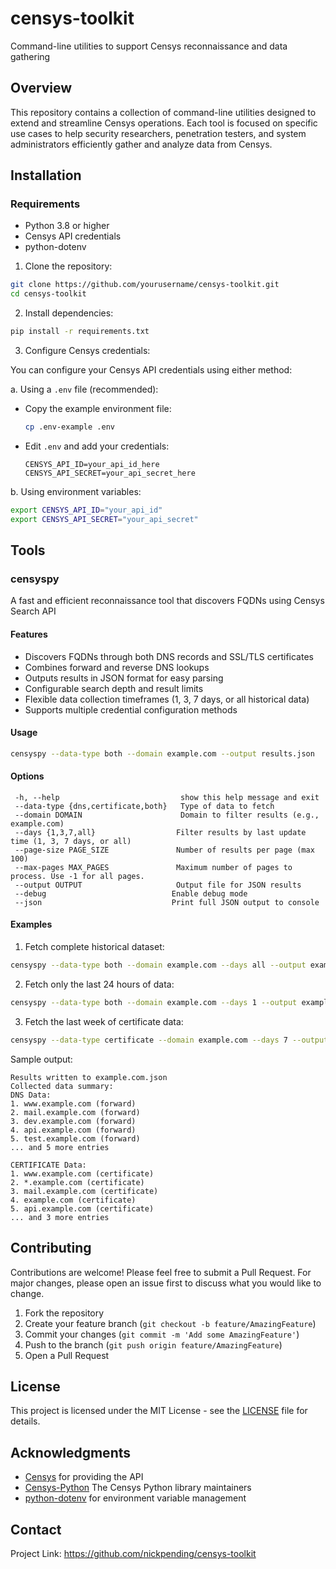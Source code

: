 # censys-toolkit
Command-line utilities to support Censys reconnaissance and data gathering

## Overview
This repository contains a collection of command-line utilities designed to extend and streamline Censys operations. Each tool is focused on specific use cases to help security researchers, penetration testers, and system administrators efficiently gather and analyze data from Censys.

## Installation
### Requirements
- Python 3.8 or higher
- Censys API credentials
- python-dotenv

1. Clone the repository:
```bash
git clone https://github.com/yourusername/censys-toolkit.git
cd censys-toolkit
```

2. Install dependencies:
```bash
pip install -r requirements.txt
```

3. Configure Censys credentials:

You can configure your Censys API credentials using either method:

a. Using a `.env` file (recommended):
- Copy the example environment file:
  ```bash
  cp .env-example .env
  ```
- Edit `.env` and add your credentials:
  ```
  CENSYS_API_ID=your_api_id_here
  CENSYS_API_SECRET=your_api_secret_here
  ```

b. Using environment variables:
```bash
export CENSYS_API_ID="your_api_id"
export CENSYS_API_SECRET="your_api_secret"
```

## Tools
### censyspy
A fast and efficient reconnaissance tool that discovers FQDNs using Censys Search API

#### Features
- Discovers FQDNs through both DNS records and SSL/TLS certificates
- Combines forward and reverse DNS lookups
- Outputs results in JSON format for easy parsing
- Configurable search depth and result limits
- Flexible data collection timeframes (1, 3, 7 days, or all historical data)
- Supports multiple credential configuration methods

#### Usage
```bash
censyspy --data-type both --domain example.com --output results.json
```

#### Options
```
 -h, --help                           show this help message and exit
 --data-type {dns,certificate,both}   Type of data to fetch
 --domain DOMAIN                      Domain to filter results (e.g., example.com)
 --days {1,3,7,all}                  Filter results by last update time (1, 3, 7 days, or all)
 --page-size PAGE_SIZE               Number of results per page (max 100)
 --max-pages MAX_PAGES               Maximum number of pages to process. Use -1 for all pages.
 --output OUTPUT                     Output file for JSON results
 --debug                            Enable debug mode
 --json                             Print full JSON output to console
```

#### Examples
1. Fetch complete historical dataset:
```bash
censyspy --data-type both --domain example.com --days all --output example.com.json
```

2. Fetch only the last 24 hours of data:
```bash
censyspy --data-type both --domain example.com --days 1 --output example.com-daily.json
```

3. Fetch the last week of certificate data:
```bash
censyspy --data-type certificate --domain example.com --days 7 --output example.com-certs.json
```

Sample output:
```
Results written to example.com.json
Collected data summary:
DNS Data:
1. www.example.com (forward)
2. mail.example.com (forward)
3. dev.example.com (forward)
4. api.example.com (forward)
5. test.example.com (forward)
... and 5 more entries

CERTIFICATE Data:
1. www.example.com (certificate)
2. *.example.com (certificate)
3. mail.example.com (certificate)
4. example.com (certificate)
5. api.example.com (certificate)
... and 3 more entries
```

## Contributing
Contributions are welcome! Please feel free to submit a Pull Request. For major changes, please open an issue first to discuss what you would like to change.

1. Fork the repository
2. Create your feature branch (`git checkout -b feature/AmazingFeature`)
3. Commit your changes (`git commit -m 'Add some AmazingFeature'`)
4. Push to the branch (`git push origin feature/AmazingFeature`)
5. Open a Pull Request

## License
This project is licensed under the MIT License - see the [LICENSE](LICENSE) file for details.

## Acknowledgments
- [Censys](https://censys.io/) for providing the API
- [Censys-Python](https://github.com/censys/censys-python) The Censys Python library maintainers
- [python-dotenv](https://github.com/theskumar/python-dotenv) for environment variable management

## Contact
Project Link: https://github.com/nickpending/censys-toolkit